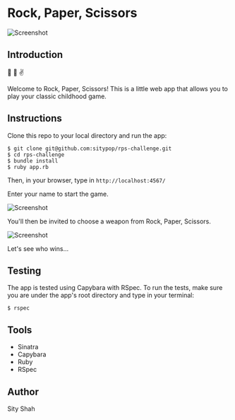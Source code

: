 Rock, Paper, Scissors
===

![Screenshot](http://imgur.com/UqF9hLW.png)

## Introduction

:punch: :wave: :v:

Welcome to Rock, Paper, Scissors! This is a little web app that allows you to play your classic childhood game.

## Instructions

Clone this repo to your local directory and run the app:

```
$ git clone git@github.com:sitypop/rps-challenge.git
$ cd rps-challenge
$ bundle install
$ ruby app.rb
```

Then, in your browser, type in `http://localhost:4567/`

Enter your name to start the game.

![Screenshot](http://imgur.com/GzfoGSZ.png)

You'll then be invited to choose a weapon from Rock, Paper, Scissors.

![Screenshot](http://imgur.com/c58xS71.png)

Let's see who wins...

## Testing

The app is tested using Capybara with RSpec. To run the tests, make sure you are under the app's root directory and type in your terminal:

`$ rspec`

## Tools

* Sinatra
* Capybara
* Ruby
* RSpec

## Author

Sity Shah
